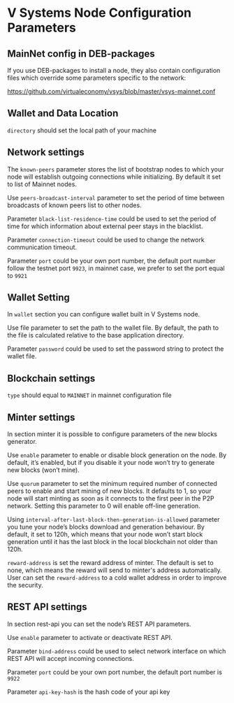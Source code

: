# V Systems Node Configuration Parameters
## MainNet config in DEB-packages
If you use DEB-packages to install a node, they also contain configuration files which override some parameters specific to the network:

https://github.com/virtualeconomy/vsys/blob/master/vsys-mainnet.conf

## Wallet and Data Location
`directory` should set the local path of your machine

## Network settings
The `known-peers` parameter stores the list of bootstrap nodes to which your node will establish outgoing connections while initializing. By default it set to list of Mainnet nodes.

Use `peers-broadcast-interval` parameter to set the period of time between broadcasts of known peers list to other nodes.

Parameter `black-list-residence-time` could be used to set the period of time for which information about external peer stays in the blacklist.

Parameter `connection-timeout` could be used to change the network communication timeout.

Parameter `port` could be your own port number, the default port number follow the testnet port `9923`, in mainnet case, we prefer to set the port equal to `9921`

## Wallet Setting

In `wallet` section you can configure wallet built in V Systems node.

Use file parameter to set the path to the wallet file. By default, the path to the file is calculated relative to the base application directory.

Parameter `password` could be used to set the password string to protect the wallet file.

## Blockchain settings
`type` should equal to `MAINNET` in mainnet configuration file

## Minter settings
In section minter it is possible to configure parameters of the new blocks generator.

Use `enable` parameter to enable or disable block generation on the node. By default, it’s enabled, but if you disable it your node won’t try to generate new blocks (won’t mine).

Use `quorum` parameter to set the minimum required number of connected peers to enable and start mining of new blocks. It defaults to 1, so your node will start minting as soon as it connects to the first peer in the P2P network. Setting this parameter to 0 will enable off-line generation.

Using `interval-after-last-block-then-generation-is-allowed` parameter you tune your node’s blocks download and generation behaviour. By default, it set to 120h, which means that your node won’t start block generation until it has the last block in the local blockchain not older than 120h. 

`reward-address` is set the reward address of minter. The default is set to none, which means the reward will send to minter's address automatically. User can set the `reward-address` to a cold wallet address in order to improve the security.

## REST API settings
In section rest-api you can set the node’s REST API parameters.

Use `enable` parameter to activate or deactivate REST API.

Parameter `bind-address` could be used to select network interface on which REST API will accept incoming connections.

Parameter `port` could be your own port number, the default port number is `9922`

Parameter `api-key-hash` is the hash code of your api key